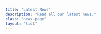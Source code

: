 ```yaml
---
title: "Latest News"
description: "Read all our latest news."
class: "news-page"
layout: "list"
---
```

